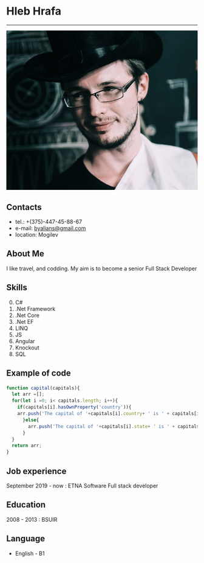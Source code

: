 # Hleb Hrafa
---
![avatar](avatar.jpg)

## Contacts
* tel.: +(375)-447-45-88-67
* e-mail: byalians@gmail.com
* location: Mogilev

## About Me
I like travel, and codding. My aim is to become a senior Full Stack Developer

## Skills
0.  C#
0. .Net Framework
0. .Net Core
0. .Net EF
0.  LINQ 
0.  JS
0.  Angular
0.  Knockout
0.  SQL

## Example of code
```JavaScript
function capital(capitals){
  let arr =[];
  for(let i =0; i< capitals.length; i++){
    if(capitals[i].hasOwnProperty('country')){
    arr.push('The capital of '+capitals[i].country+ ' is ' + capitals[i].capital)
      }else{
        arr.push('The capital of '+capitals[i].state+ ' is ' + capitals[i].capital)
      }
  }
  return arr;
}
```

## Job experience
  September 2019 - now : ETNA Software Full stack developer 
 
## Education
  2008 - 2013 : BSUIR

## Language
 * English - B1
